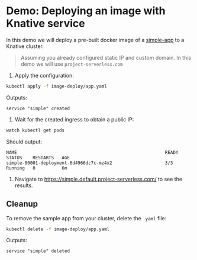 # Demo: Deploying an image with Knative service

In this demo we will deploy a pre-built docker image of a [simple-app](https://github.com/mchmarny/simple-app) to a Knative cluster.

> Assuming you already configured static IP and custom domain. In this demo we will use `project-serverless.com`

1. Apply the configuration: 
   
```bash
kubectl apply -f image-deploy/app.yaml
```

Outputs:

```shell
service "simple" created
```   

1. Wait for the created ingress to obtain a public IP:

```bash
watch kubectl get pods
```

Should output:

```shell
NAME                                                        READY     STATUS    RESTARTS   AGE
simple-00001-deployment-6d4966dc7c-mz4x2                    3/3       Running   0          6m
```


1. Navigate to https://simple.default.project-serverless.com/ to see the results.

## Cleanup

To remove the sample app from your cluster, delete the `.yaml` file:

```bash
kubectl delete -f image-deploy/app.yaml
```

Outputs:

```shell
service "simple" deleted
```
